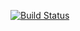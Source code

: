 [![Build Status](https://travis-ci.com/stephyraju/ticktockwatches.svg?branch=master)](https://travis-ci.com/stephyraju/ticktockwatches)